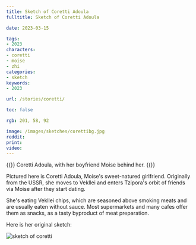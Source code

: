 ```yaml
---
title: Sketch of Coretti Adoula
fulltitle: Sketch of Coretti Adoula

date: 2023-03-15

tags:
- 2023
characters:
- coretti
- moise
- zhi
categories:
- sketch
keywords:
- 2023

url: /stories/coretti/

toc: false

rgb: 201, 58, 92

image: /images/sketches/corettibg.jpg
reddit:
print:
video:
---
```

{{<note caption>}}
Coretti Adoula, with her boyfriend Moise behind her.
{{</note>}}

Pictured here is Coretti Adoula, Moise's sweet-natured girlfriend. Originally from the USSR, she moves to Vekllei and enters Tzipora's orbit of friends via Moise after they start dating.

She's eating Vekllei chips, which are seasoned above smoking meats and are usually eaten without sauce. Most supermarkets and many cafes offer them as snacks, as a tasty byproduct of meat preparation.

Here is her original sketch:

![sketch of coretti](/images/sketches/coretti.jpg)